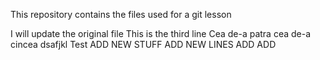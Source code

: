 This repository contains the files used for a git lesson

I will update the original file
This is the third line
Cea de-a patra
cea de-a cincea
dsafjkl
Test
ADD NEW STUFF
ADD NEW LINES
ADD
ADD
